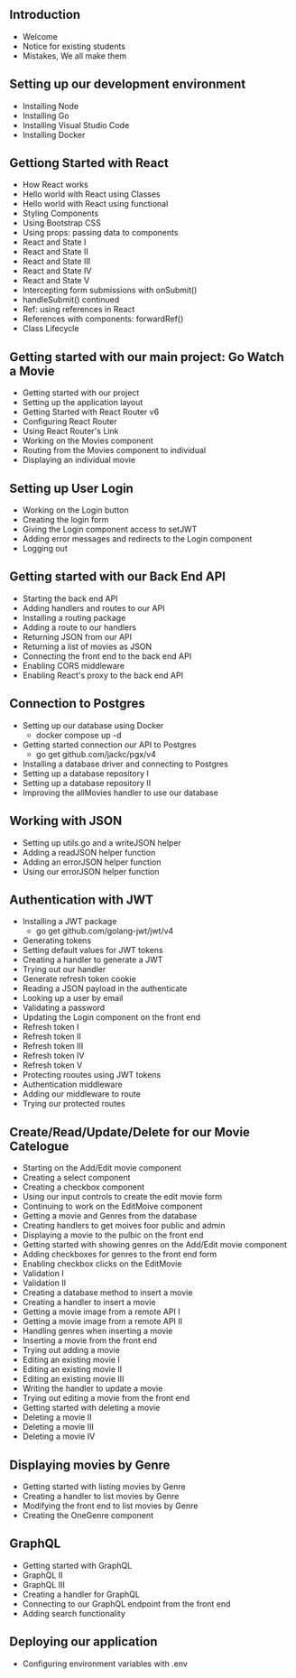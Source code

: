 ## Introduction
  - Welcome
  - Notice for existing students
  - Mistakes, We all make them
## Setting up our development environment
  - Installing Node
  - Installing Go
  - Installing Visual Studio Code
  - Installing Docker
## Gettiong Started with React
  - How React works
  - Hello world with React using Classes
  - Hello world with React using functional
  - Styling Components
  - Using Bootstrap CSS
  - Using props: passing data to components
  - React and State I
  - React and State II
  - React and State III
  - React and State IV
  - React and State V
  - Intercepting form submissions with onSubmit()
  - handleSubmit() continued
  - Ref: using references in React
  - References with components: forwardRef()
  - Class Lifecycle
## Getting started with our main project: Go Watch a Movie
  - Getting started with our project
  - Setting up the application layout
  - Getting Started with React Router v6
  - Configuring React Router
  - Using React Router's Link
  - Working on the Movies component
  - Routing from the Movies component to individual
  - Displaying an individual movie
## Setting up User Login
  - Working on the Login button
  - Creating the login form
  - Giving the Login component access to setJWT
  - Adding error messages and redirects to the Login component
  - Logging out
## Getting started with our Back End API
  - Starting the back end API
  - Adding handlers and routes to our API
  - Installing a routing package
  - Adding a route to our handlers
  - Returning JSON from our API
  - Returning a list of movies as JSON
  - Connecting the front end to the back end API
  - Enabling CORS middleware
  - Enabling React's proxy to the back end API
## Connection to Postgres
  - Setting up our database using Docker
    - docker compose up -d
  - Getting started connection our API to Postgres
    - go get github.com/jackc/pgx/v4
  - Installing a database driver and connecting to Postgres
  - Setting up a database repository I
  - Setting up a database repository II
  - Improving the allMovies handler to use our database
## Working with JSON
  - Setting up utils.go and a writeJSON helper
  - Adding a readJSON helper function
  - Adding an errorJSON helper function
  - Using our errorJSON helper function
## Authentication with JWT
  - Installing a JWT package
    - go get github.com/golang-jwt/jwt/v4
  - Generating tokens
  - Setting default values for JWT tokens
  - Creating a handler to generate a JWT
  - Trying out our handler
  - Generate refresh token cookie
  - Reading a JSON payload in the authenticate
  - Looking up a user by email
  - Validating a password
  - Updating the Login component on the front end
  - Refresh token I
  - Refresh token II
  - Refresh token III
  - Refresh token IV
  - Refresh token V
  - Protecting rooutes using JWT tokens
  - Authentication middleware
  - Adding our middleware to route
  - Trying our protected routes
## Create/Read/Update/Delete for our Movie Catelogue
  - Starting on the Add/Edit movie component
  - Creating a select component
  - Creating a checkbox component
  - Using our input controls to create the edit movie form
  - Continuing to work on the EditMoive component
  - Getting a movie and Genres from the database
  - Creating handlers to get moives foor public and admin
  - Displaying a movie to the pulbic on the front end
  - Getting started with showing genres on the Add/Edit movie component
  - Adding checkboxes for genres to the front end form
  - Enabling checkbox clicks on the EditMovie
  - Validation I
  - Validation II
  - Creating a database method to insert a movie
  - Creating a handler to insert a movie
  - Getting a movie image from a remote API I
  - Getting a movie image from a remote API II
  - Handling genres when inserting a movie
  - Inserting a movie from the front end
  - Trying out adding a movie
  - Editing an existing movie I
  - Editing an existing movie II
  - Editing an existing movie III
  - Writing the handler to update a movie
  - Trying out editing a movie from the front end
  - Getting started with deleting a movie
  - Deleting a movie II
  - Deleting a movie III
  - Deleting a movie IV
## Displaying movies by Genre
  - Getting started with listing movies by Genre
  - Creating a handler to list movies by Genre
  - Modifying the front end to list movies by Genre
  - Creating the OneGenre component
## GraphQL
  - Getting started with GraphQL
  - GraphQL II
  - GraphQL III
  - Creating a handler for GraphQL
  - Connecting to our GraphQL endpoint from the front end
  - Adding search functionality
## Deploying our application
  - Configuring environment variables with .env